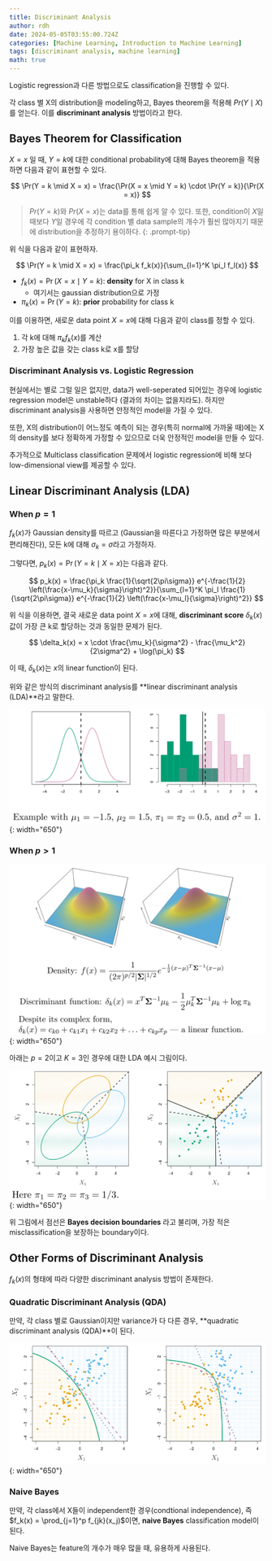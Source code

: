 ```yaml
---
title: Discriminant Analysis
author: rdh
date: 2024-05-05T03:55:00.724Z
categories: [Machine Learning, Introduction to Machine Learning]
tags: [discriminant analysis, machine learning]
math: true
---
```


Logistic regression과 다른 방법으로도 classification을 진행할 수 있다.

각 class 별 X의 distribution을 modeling하고, Bayes theorem을 적용해 $Pr(Y\mid X)$를 얻는다. 이를 **discriminant analysis** 방법이라고 한다.

## Bayes Theorem for Classification
$X=x$ 일 때, $Y=k$에 대한 conditional probability에 대해 Bayes theorem을 적용하면 다음과 같이 표현할 수 있다.

$$
\Pr(Y = k \mid X = x) = \frac{\Pr(X = x \mid Y = k) \cdot \Pr(Y = k)}{\Pr(X = x)}
$$

> $Pr(Y = k)$와 $Pr(X = x)$는 data를 통해 쉽게 알 수 있다. 또한, condition이 $X$일 때보다 $Y$일 경우에 각 condition 별 data sample의 개수가 훨씬 많아지기 때문에 distribution을 추정하기 용이하다.
{: .prompt-tip}

위 식을 다음과 같이 표현하자.

$$
\Pr(Y = k \mid X = x) = \frac{\pi_k f_k(x)}{\sum_{l=1}^K \pi_l f_l(x)}
$$

* $f_k(x) = \Pr(X = x \mid Y = k)$: **density** for X in class k
  * 여기서는 gaussian distribution으로 가정
* $\pi_k(x) = \Pr(Y = k)$: **prior** probability for class k

이를 이용하면, 새로운 data point $X=x$에 대해 다음과 같이 class를 정할 수 있다.

1. 각 k에 대해 $\pi_k f_k(x)$를 계산
2. 가장 높은 값을 갖는 class k로 x를 할당

### Discriminant Analysis vs. Logistic Regression
현실에서는 별로 그럴 일은 없지만, data가 well-seperated 되어있는 경우에 logistic regression model은 unstable하다 (결과의 차이는 없을지라도). 하지만 discriminant analysis을 사용하면 안정적인 model을 가질 수 있다.

또한, X의 distribution이 어느정도 예측이 되는 경우(특히 normal에 가까울 때)에는 X의 density를 보다 정확하게 가정할 수 있으므로 더욱 안정적인 model을 만들 수 있다.

추가적으로 Multiclass classification 문제에서 logistic regression에 비해 보다 low-dimensional view를 제공할 수 있다.

## Linear Discriminant Analysis (LDA)
### When $p=1$
$f_k(x)$가 Gaussian density를 따르고 (Gaussian을 따른다고 가정하면 많은 부분에서 편리해진다), 모든 k에 대해 $\sigma_k=\sigma$라고 가정하자. 

그렇다면, $p_k(x)=\Pr(Y = k \mid X = x)$는 다음과 같다.

$$
p_k(x) = \frac{\pi_k \frac{1}{\sqrt{2\pi\sigma}} e^{-\frac{1}{2} \left(\frac{x-\mu_k}{\sigma}\right)^2}}{\sum_{l=1}^K \pi_l \frac{1}{\sqrt{2\pi\sigma}} e^{-\frac{1}{2} \left(\frac{x-\mu_l}{\sigma}\right)^2}}
$$

위 식을 이용하면, 결국 새로운 data point $X=x$에 대해, **discriminant score** $\delta_k(x)$ 값이 가장 큰 k로 할당하는 것과 동일한 문제가 된다.

$$
\delta_k(x) = x \cdot \frac{\mu_k}{\sigma^2} - \frac{\mu_k^2}{2\sigma^2} + \log(\pi_k)
$$

이 때, $\delta_k(x)$는 $x$의 linear function이 된다.

위와 같은 방식의 discriminant analysis를 **linear discriminant analysis (LDA)**라고 말한다.

![](/assets/img/discriminant-analysis-01.png){: width="650"}

### When $p>1$

![](/assets/img/discriminant-analysis-02.png){: width="650"}

아래는 $p=2$이고 $K=3$인 경우에 대한 LDA 예시 그림이다.

![](/assets/img/discriminant-analysis-03.png){: width="650"}

위 그림에서 점선은 **Bayes decision boundaries** 라고 불리며, 가장 적은 misclassification을 보장하는 boundary이다.

## Other Forms of Discriminant Analysis
$f_k(x)$의 형태에 따라 다양한 discriminant analysis 방법이 존재한다.

### Quadratic Discriminant Analysis (QDA)
만약, 각 class 별로 Gaussian이지만 variance가 다 다른 경우, **quadratic discriminant analysis (QDA)**이 된다.

![](/assets/img/discriminant-analysis-04.png){: width="650"}

### Naive Bayes
만약, 각 class에서 X들이 independent한 경우(condtional independence), 즉 $f_k(x) = \prod_{j=1}^p f_{jk}(x_j)$이면, **naive Bayes** classification model이 된다.

Naive Bayes는 feature의 개수가 매우 많을 때, 유용하게 사용된다.


